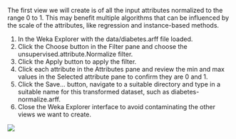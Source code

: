 The first view we will create is of all the input attributes normalized to the range 0 to 1. This
may benefit multiple algorithms that can be influenced by the scale of the attributes, like
regression and instance-based methods.
1. In the Weka Explorer with the data/diabetes.arff file loaded.
2. Click the Choose button in the Filter pane and choose the unsupervised.attribute.Normalize
filter.
3. Click the Apply button to apply the filter.
4. Click each attribute in the Attributes pane and review the min and max values in the
Selected attribute pane to confirm they are 0 and 1.
5. Click the Save... button, navigate to a suitable directory and type in a suitable name for
this transformed dataset, such as diabetes-normalize.arff.
6. Close the Weka Explorer interface to avoid contaminating the other views we want to
create.

![](https://github.com/fenago/katacoda-scenarios/raw/master/machine-learning-mastery-weka/machine-learning-mastery-weka-chapter-24/steps/images/151.png)